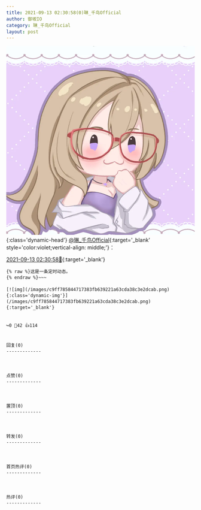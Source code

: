 ```yaml
---
title: 2021-09-13 02:30:58(0)琳_千鸟Official
author: 御坂IO
category: 琳_千鸟Official
layout: post
---
```


![img](/images/c0a88f85ebd0d056f37b114e0748e69556c8b488.jpg){:class='dynamic-head'}
[@琳_千鸟Official](https://space.bilibili.com/1620923329/dynamic){:target='_blank' style='color:violet;vertical-align: middle;'}：

[2021-09-13 02:30:58🔗](https://t.bilibili.com/569654646482162307){:target='_blank'}

~~~
{% raw %}这是一条定时动态。
{% endraw %}~~~

[![img](/images/c9ff785844717383fb639221a63cda38c3e2dcab.png){:class='dynamic-img'}](/images/c9ff785844717383fb639221a63cda38c3e2dcab.png){:target='_blank'}


↪️0 💬42 👍114


回复(0)
-------------



点赞(0)
-------------



置顶(0)
-------------



转发(0)
-------------



首页热评(0)
-------------



热评(0)
-------------



